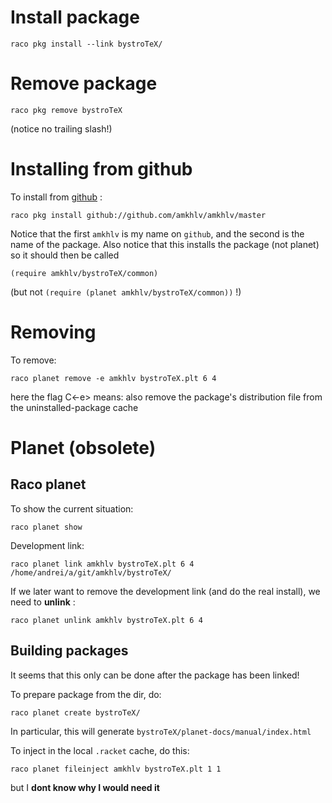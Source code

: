 # Install package

    raco pkg install --link bystroTeX/

# Remove package

    raco pkg remove bystroTeX

(notice no trailing slash!)

# Installing from github

To install from [github](http://github.com) :

    raco pkg install github://github.com/amkhlv/amkhlv/master

Notice that the first `amkhlv` is my name on `github`, and the second is the name of the package.
Also notice that this installs the package (not planet) so it should then be called

    (require amkhlv/bystroTeX/common)

(but not `(require (planet amkhlv/bystroTeX/common))` !)

# Removing

To remove:

    raco planet remove -e amkhlv bystroTeX.plt 6 4

here the flag C<-e> means: also remove the package's distribution file from the uninstalled-package cache


# Planet (obsolete)

## Raco planet

To show the current situation:

    raco planet show

Development link:

    raco planet link amkhlv bystroTeX.plt 6 4 /home/andrei/a/git/amkhlv/bystroTeX/

If we later want to remove the development link (and do the real install), we need to __unlink__ :

    raco planet unlink amkhlv bystroTeX.plt 6 4

## Building packages

It seems that this only can be done after the package has been linked!

To prepare package from the dir, do:

    raco planet create bystroTeX/

In particular, this will generate `bystroTeX/planet-docs/manual/index.html`

To inject in the local `.racket` cache, do this:

    raco planet fileinject amkhlv bystroTeX.plt 1 1

but I __dont know why I would need it__



